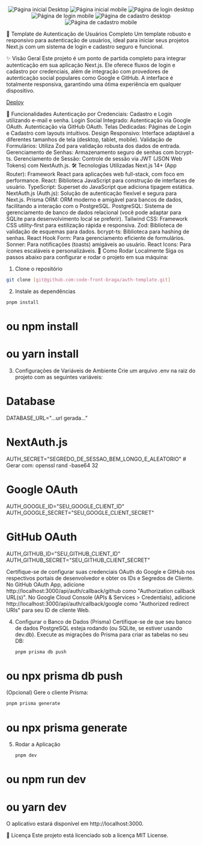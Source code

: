 <div style="text-align: center">
<img src='/public/preview-desktop.png' alt='Página inicial Desktop' />
<img src='/public/preview-mobile.png' alt='Página inicial mobile' />
<img src='/public/signin-desktop.png' alt='Página de login desktop' />
<img src='/public/signin-mobile.png' alt='Página de login mobile' />
<img src='/public/signup-desktop.png' alt='Página de cadastro desktop' />
<img src='/public/signup-mobile.png' alt='Página de cadastro mobile' />
</div>

🚀 Template de Autenticação de Usuários Completo
Um template robusto e responsivo para autenticação de usuários, ideal para iniciar seus projetos Next.js com um sistema de login e cadastro seguro e funcional.

✨ Visão Geral
Este projeto é um ponto de partida completo para integrar autenticação em sua aplicação Next.js. Ele oferece fluxos de login e cadastro por credenciais, além de integração com provedores de autenticação social populares como Google e GitHub. A interface é totalmente responsiva, garantindo uma ótima experiência em qualquer dispositivo.

[Deploy]('https://auth-template-zeta.vercel.app/auth')

🌟 Funcionalidades
Autenticação por Credenciais: Cadastro e Login utilizando e-mail e senha.
Login Social Integrado:
Autenticação via Google OAuth.
Autenticação via GitHub OAuth.
Telas Dedicadas: Páginas de Login e Cadastro com layouts intuitivos.
Design Responsivo: Interface adaptável a diferentes tamanhos de tela (desktop, tablet, mobile).
Validação de Formulários: Utiliza Zod para validação robusta dos dados de entrada.
Gerenciamento de Senhas: Armazenamento seguro de senhas com bcrypt-ts.
Gerenciamento de Sessão: Controle de sessão via JWT (JSON Web Tokens) com NextAuth.js.
🛠️ Tecnologias Utilizadas
Next.js 14+ (App Router): Framework React para aplicações web full-stack, com foco em performance.
React: Biblioteca JavaScript para construção de interfaces de usuário.
TypeScript: Superset do JavaScript que adiciona tipagem estática.
NextAuth.js (Auth.js): Solução de autenticação flexível e segura para Next.js.
Prisma ORM: ORM moderno e amigável para bancos de dados, facilitando a interação com o PostgreSQL.
PostgreSQL: Sistema de gerenciamento de banco de dados relacional (você pode adaptar para SQLite para desenvolvimento local se preferir).
Tailwind CSS: Framework CSS utility-first para estilização rápida e responsiva.
Zod: Biblioteca de validação de esquemas para dados.
bcrypt-ts: Biblioteca para hashing de senhas.
React Hook Form: Para gerenciamento eficiente de formulários.
Sonner: Para notificações (toasts) amigáveis ao usuário.
React Icons: Para ícones escaláveis e personalizáveis.
🚀 Como Rodar Localmente
Siga os passos abaixo para configurar e rodar o projeto em sua máquina:

1. Clone o repositório

```Bash
git clone [git@github.com:code-front-braga/auth-template.git]
```

2. Instale as dependências

```Bash
pnpm install
```

# ou npm install

# ou yarn install

3. Configurações de Variáveis de Ambiente
   Crie um arquivo .env na raiz do projeto com as seguintes variáveis:

# Database

DATABASE_URL="...url gerada..."

# NextAuth.js

AUTH_SECRET="SEGREDO_DE_SESSAO_BEM_LONGO_E_ALEATORIO" # Gerar com: openssl rand -base64 32

# Google OAuth

AUTH_GOOGLE_ID="SEU_GOOGLE_CLIENT_ID"
AUTH_GOOGLE_SECRET="SEU_GOOGLE_CLIENT_SECRET"

# GitHub OAuth

AUTH_GITHUB_ID="SEU_GITHUB_CLIENT_ID"
AUTH_GITHUB_SECRET="SEU_GITHUB_CLIENT_SECRET"

Certifique-se de configurar suas credenciais OAuth do Google e GitHub nos respectivos portais de desenvolvedor e obter os IDs e Segredos de Cliente.
No GitHub OAuth App, adicione http://localhost:3000/api/auth/callback/github como "Authorization callback URL(s)".
No Google Cloud Console (APIs & Services > Credentials), adicione http://localhost:3000/api/auth/callback/google como "Authorized redirect URIs" para seu ID de cliente Web.

4. Configurar o Banco de Dados (Prisma)
   Certifique-se de que seu banco de dados PostgreSQL esteja rodando (ou SQLite, se estiver usando dev.db).
   Execute as migrações do Prisma para criar as tabelas no seu DB:

   ```Bash
   pnpm prisma db push
   ```

# ou npx prisma db push

(Opcional) Gere o cliente Prisma:

```Bash
pnpm prisma generate
```

# ou npx prisma generate

5. Rodar a Aplicação
   ```Bash
   pnpm dev
   ```

# ou npm run dev

# ou yarn dev

O aplicativo estará disponível em http://localhost:3000.

📄 Licença
Este projeto está licenciado sob a licença MIT License.
